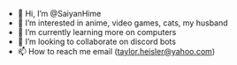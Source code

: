 - 👋 Hi, I’m @SaiyanHime
- 👀 I’m interested in anime, video games, cats, my husband 
- 🌱 I’m currently learning more on computers 
- 💞️ I’m looking to collaborate on discord bots 
- 📫 How to reach me email (taylor.heisler@yahoo.com)

<!---
SaiyanHime/SaiyanHime is a ✨ special ✨ repository because its `README.md` (this file) appears on your GitHub profile.
You can click the Preview link to take a look at your changes.
--->
